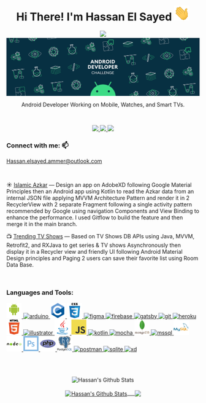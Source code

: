 
<h1 align="center"> 
 Hi There!  I'm Hassan El Sayed <img src="Hi.gif" width="40px" />  </h1> 
 <div align='center'>
<img src='https://readme-typing-svg.herokuapp.com?font=ubuntu&color=54BAD7&center=true&lines=Native+Android+Developer;Operating+Systems+Lover;Open+Source+Contributor;Technical+Content+Writer'/>
</div>

<img align="center" alt="wallpaper" src="https://github.com/ezatpanah/ezatpanah/raw/main/android.gif"/>

<p align='center'>
  Android Developer Working on Mobile, Watches, and Smart TVs.
</p>


</br>
<p align='center'>
  
  <a href='https://www.linkedin.com/in/--b39942250/' target='_blank'>
           <img src="https://img.shields.io/badge/-LinkedIn-ffffff?style=flat&logo=linkedin&logoColor=0984e3" />        
    </a>
   
   <a href='https://play.google.com/store/apps/developer?id=hassan+elsayed+mohamed' target='_blank'>
           <img src="https://img.shields.io/badge/-PlayStore-ffffff?style=flat&logo=googleplay&logoColor=27ae60" />        
    </a>
    <a href='https://stackoverflow.com/users/12326202/hassan-el-sayed-ammer' target='_blank'>
           <img src="https://img.shields.io/badge/-StackOverflow-ffffff?style=flat&logo=StackOverflow" />        
    </a>
</p>



<h3 align="left">Connect with me:  📫 </h3>

[Hassan.elsayed.ammer@outlook.com](mailto:Hassan.elsayed.ammer@outlook.com)

<br>


<p align='start'>
  
  ☀️ [Islamic Azkar](https://play.google.com/store/apps/details?id=com.codestation.ElAzkar)   —
   Design an app on AdobeXD following Google Material Principles then an Android app using Kotlin to read the Azkar data from an internal JSON file applying MVVM Architecture Pattern and render it in 2 RecyclerView with 2 separate Fragment following a single activity pattern recommended by Google using navigation Components and View Binding to enhance the performance. I used Gitflow to build the feature and then merge it in the main branch.
    
    

  📺 [Trending TV Shows](https://play.google.com/store/apps/details?id=com.androidstation.trendingtvshows)   —   Based on TV Shows DB APIs using Java, MVVM, Retrofit2, and RXJava to get series & TV shows Asynchronously then display it in a Recycler view and friendly UI following Android Material Design principles and Paging 2 users can save their favorite list using Room Data Base.

 
  </p>
  
  <br>
  
<h3 align="left">Languages and Tools:</h3>
<p align="left"> <a href="https://developer.android.com" target="_blank" rel="noreferrer"> <img src="https://raw.githubusercontent.com/devicons/devicon/master/icons/android/android-original-wordmark.svg" alt="android" width="40" height="40"/> </a> <a href="https://www.arduino.cc/" target="_blank" rel="noreferrer"> <img src="https://cdn.worldvectorlogo.com/logos/arduino-1.svg" alt="arduino" width="40" height="40"/> </a> <a href="https://www.cprogramming.com/" target="_blank" rel="noreferrer"> <img src="https://raw.githubusercontent.com/devicons/devicon/master/icons/c/c-original.svg" alt="c" width="40" height="40"/> </a> <a href="https://www.w3schools.com/css/" target="_blank" rel="noreferrer"> <img src="https://raw.githubusercontent.com/devicons/devicon/master/icons/css3/css3-original-wordmark.svg" alt="css3" width="40" height="40"/> </a> <a href="https://www.figma.com/" target="_blank" rel="noreferrer"> <img src="https://www.vectorlogo.zone/logos/figma/figma-icon.svg" alt="figma" width="40" height="40"/> </a> <a href="https://firebase.google.com/" target="_blank" rel="noreferrer"> <img src="https://www.vectorlogo.zone/logos/firebase/firebase-icon.svg" alt="firebase" width="40" height="40"/> </a> <a href="https://www.gatsbyjs.com/" target="_blank" rel="noreferrer"> <img src="https://www.vectorlogo.zone/logos/gatsbyjs/gatsbyjs-icon.svg" alt="gatsby" width="40" height="40"/> </a> <a href="https://git-scm.com/" target="_blank" rel="noreferrer"> <img src="https://www.vectorlogo.zone/logos/git-scm/git-scm-icon.svg" alt="git" width="40" height="40"/> </a> <a href="https://heroku.com" target="_blank" rel="noreferrer"> <img src="https://www.vectorlogo.zone/logos/heroku/heroku-icon.svg" alt="heroku" width="40" height="40"/> </a> <a href="https://www.w3.org/html/" target="_blank" rel="noreferrer"> <img src="https://raw.githubusercontent.com/devicons/devicon/master/icons/html5/html5-original-wordmark.svg" alt="html5" width="40" height="40"/> </a> <a href="https://www.adobe.com/in/products/illustrator.html" target="_blank" rel="noreferrer"> <img src="https://www.vectorlogo.zone/logos/adobe_illustrator/adobe_illustrator-icon.svg" alt="illustrator" width="40" height="40"/> </a> <a href="https://www.java.com" target="_blank" rel="noreferrer"> <img src="https://raw.githubusercontent.com/devicons/devicon/master/icons/java/java-original.svg" alt="java" width="40" height="40"/> </a> <a href="https://developer.mozilla.org/en-US/docs/Web/JavaScript" target="_blank" rel="noreferrer"> <img src="https://raw.githubusercontent.com/devicons/devicon/master/icons/javascript/javascript-original.svg" alt="javascript" width="40" height="40"/> </a> <a href="https://kotlinlang.org" target="_blank" rel="noreferrer"> <img src="https://www.vectorlogo.zone/logos/kotlinlang/kotlinlang-icon.svg" alt="kotlin" width="40" height="40"/> </a> <a href="https://mochajs.org" target="_blank" rel="noreferrer"> <img src="https://www.vectorlogo.zone/logos/mochajs/mochajs-icon.svg" alt="mocha" width="40" height="40"/> </a> <a href="https://www.mongodb.com/" target="_blank" rel="noreferrer"> <img src="https://raw.githubusercontent.com/devicons/devicon/master/icons/mongodb/mongodb-original-wordmark.svg" alt="mongodb" width="40" height="40"/> </a> <a href="https://www.microsoft.com/en-us/sql-server" target="_blank" rel="noreferrer"> <img src="https://www.svgrepo.com/show/303229/microsoft-sql-server-logo.svg" alt="mssql" width="40" height="40"/> </a> <a href="https://www.mysql.com/" target="_blank" rel="noreferrer"> <img src="https://raw.githubusercontent.com/devicons/devicon/master/icons/mysql/mysql-original-wordmark.svg" alt="mysql" width="40" height="40"/> </a> <a href="https://nodejs.org" target="_blank" rel="noreferrer"> <img src="https://raw.githubusercontent.com/devicons/devicon/master/icons/nodejs/nodejs-original-wordmark.svg" alt="nodejs" width="40" height="40"/> </a> <a href="https://www.photoshop.com/en" target="_blank" rel="noreferrer"> <img src="https://raw.githubusercontent.com/devicons/devicon/master/icons/photoshop/photoshop-line.svg" alt="photoshop" width="40" height="40"/> </a> <a href="https://www.php.net" target="_blank" rel="noreferrer"> <img src="https://raw.githubusercontent.com/devicons/devicon/master/icons/php/php-original.svg" alt="php" width="40" height="40"/> </a> <a href="https://www.postgresql.org" target="_blank" rel="noreferrer"> <img src="https://raw.githubusercontent.com/devicons/devicon/master/icons/postgresql/postgresql-original-wordmark.svg" alt="postgresql" width="40" height="40"/> </a> <a href="https://postman.com" target="_blank" rel="noreferrer"> <img src="https://www.vectorlogo.zone/logos/getpostman/getpostman-icon.svg" alt="postman" width="40" height="40"/> </a> <a href="https://www.sqlite.org/" target="_blank" rel="noreferrer"> <img src="https://www.vectorlogo.zone/logos/sqlite/sqlite-icon.svg" alt="sqlite" width="40" height="40"/> </a> <a href="https://www.adobe.com/products/xd.html" target="_blank" rel="noreferrer"> <img src="https://cdn.worldvectorlogo.com/logos/adobe-xd.svg" alt="xd" width="40" height="40"/> </a> </p>
     
<br>
<br>
  
<p align="center">

<img height="155em" alt="Hassan's Github Stats" align="center" src="https://streak-stats.demolab.com?user=Hassan-Elsayed-Ammer&theme=react&mode=weekly&background=0D1117" />
</br>
</br>
<a href="">
<img height="155em" alt="Hassan's Github Stats" align="center" src="https://github-readme-stats.vercel.app/api?username=Hassan-Elsayed-Ammer&show_icons=true&count_private=true&theme=react&bg_color=0D1117" />    
<img height="155em" align="center" src="https://github-readme-stats.vercel.app/api/top-langs/?username=Hassan-Elsayed-Ammer&langs_count=8&count_private=true&layout=compact&theme=react&bg_color=0D1117&&hide=html,css,javascript" />
</a>
</p>


